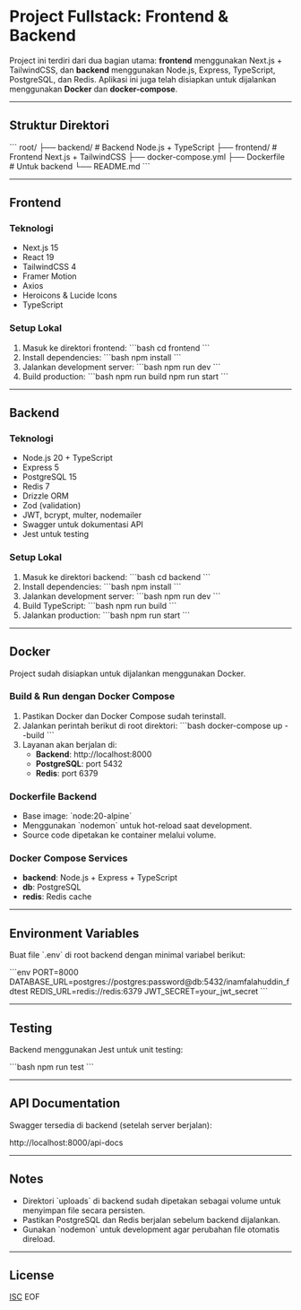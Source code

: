 # Project Fullstack: Frontend & Backend

Project ini terdiri dari dua bagian utama: **frontend** menggunakan Next.js + TailwindCSS, dan **backend** menggunakan Node.js, Express, TypeScript, PostgreSQL, dan Redis. Aplikasi ini juga telah disiapkan untuk dijalankan menggunakan **Docker** dan **docker-compose**.

---

## Struktur Direktori

\`\`\`
root/
├── backend/          # Backend Node.js + TypeScript
├── frontend/         # Frontend Next.js + TailwindCSS
├── docker-compose.yml
├── Dockerfile        # Untuk backend
└── README.md
\`\`\`

---

## Frontend

### Teknologi
- Next.js 15
- React 19
- TailwindCSS 4
- Framer Motion
- Axios
- Heroicons & Lucide Icons
- TypeScript

### Setup Lokal
1. Masuk ke direktori frontend:
   \`\`\`bash
   cd frontend
   \`\`\`
2. Install dependencies:
   \`\`\`bash
   npm install
   \`\`\`
3. Jalankan development server:
   \`\`\`bash
   npm run dev
   \`\`\`
4. Build production:
   \`\`\`bash
   npm run build
   npm run start
   \`\`\`

---

## Backend

### Teknologi
- Node.js 20 + TypeScript
- Express 5
- PostgreSQL 15
- Redis 7
- Drizzle ORM
- Zod (validation)
- JWT, bcrypt, multer, nodemailer
- Swagger untuk dokumentasi API
- Jest untuk testing

### Setup Lokal
1. Masuk ke direktori backend:
   \`\`\`bash
   cd backend
   \`\`\`
2. Install dependencies:
   \`\`\`bash
   npm install
   \`\`\`
3. Jalankan development server:
   \`\`\`bash
   npm run dev
   \`\`\`
4. Build TypeScript:
   \`\`\`bash
   npm run build
   \`\`\`
5. Jalankan production:
   \`\`\`bash
   npm run start
   \`\`\`

---

## Docker

Project sudah disiapkan untuk dijalankan menggunakan Docker.

### Build & Run dengan Docker Compose

1. Pastikan Docker dan Docker Compose sudah terinstall.
2. Jalankan perintah berikut di root direktori:
   \`\`\`bash
   docker-compose up --build
   \`\`\`
3. Layanan akan berjalan di:
   - **Backend**: http://localhost:8000
   - **PostgreSQL**: port 5432
   - **Redis**: port 6379

### Dockerfile Backend

- Base image: \`node:20-alpine\`
- Menggunakan \`nodemon\` untuk hot-reload saat development.
- Source code dipetakan ke container melalui volume.

### Docker Compose Services

- **backend**: Node.js + Express + TypeScript
- **db**: PostgreSQL
- **redis**: Redis cache

---

## Environment Variables

Buat file \`.env\` di root backend dengan minimal variabel berikut:

\`\`\`env
PORT=8000
DATABASE_URL=postgres://postgres:password@db:5432/inamfalahuddin_fdtest
REDIS_URL=redis://redis:6379
JWT_SECRET=your_jwt_secret
\`\`\`

---

## Testing

Backend menggunakan Jest untuk unit testing:

\`\`\`bash
npm run test
\`\`\`

---

## API Documentation

Swagger tersedia di backend (setelah server berjalan):

http://localhost:8000/api-docs


---

## Notes

- Direktori \`uploads\` di backend sudah dipetakan sebagai volume untuk menyimpan file secara persisten.
- Pastikan PostgreSQL dan Redis berjalan sebelum backend dijalankan.
- Gunakan \`nodemon\` untuk development agar perubahan file otomatis direload.

---

## License

[ISC](https://opensource.org/licenses/ISC)
EOF
